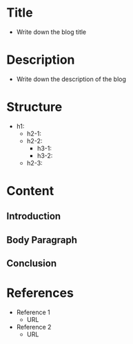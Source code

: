# Title
- Write down the blog title 

# Description
- Write down the description of the blog

# Structure
- h1:
    - h2-1:
    - h2-2:
        - h3-1:
        - h3-2:
    - h2-3:

# Content
## Introduction


## Body Paragraph 


## Conclusion


# References
- Reference 1
    - URL
- Reference 2
    - URL

